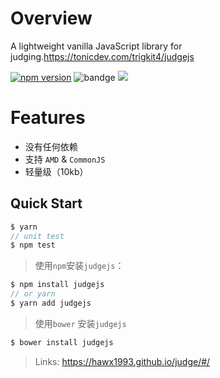# Overview

A lightweight vanilla JavaScript library for judging.https://tonicdev.com/trigkit4/judgejs

[![npm version](https://badge.fury.io/js/judgejs.svg)](https://badge.fury.io/js/judgejs)
![bandge](https://david-dm.org/hawx1993/judge.svg)
![](https://img.shields.io/github/stars/hawx1993/judge.svg)

# Features

- 没有任何依赖
- 支持 `AMD` & `CommonJS`
- 轻量级（10kb）



## Quick Start

```js
$ yarn
// unit test  
$ npm test
```

>使用`npm`安装`judgejs`：

```js
$ npm install judgejs
// or yarn
$ yarn add judgejs
```

>使用`bower` 安装`judgejs`

```js
$ bower install judgejs  
```

>Links: https://hawx1993.github.io/judge/#/
